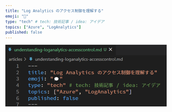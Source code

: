```yaml
---
title: "Log Analytics のアクセス制御を理解する"
emoji: "💭"
type: "tech" # tech: 技術記事 / idea: アイデア
topics: ["Azure", "LogAnalytics"]
published: false
---
```


![test](test.png)